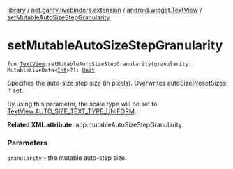 [library](../../index.md) / [net.gahfy.livebinders.extension](../index.md) / [android.widget.TextView](index.md) / [setMutableAutoSizeStepGranularity](./set-mutable-auto-size-step-granularity.md)

# setMutableAutoSizeStepGranularity

`fun `[`TextView`](https://developer.android.com/reference/android/widget/TextView.html)`.setMutableAutoSizeStepGranularity(granularity: MutableLiveData<`[`Int`](https://kotlinlang.org/api/latest/jvm/stdlib/kotlin/-int/index.html)`>?): `[`Unit`](https://kotlinlang.org/api/latest/jvm/stdlib/kotlin/-unit/index.html)

Specifies the auto-size step size (in pixels). Overwrites autoSizePresetSizes if set.

By using this parameter, the scale type will be set to [TextView.AUTO_SIZE_TEXT_TYPE_UNIFORM](https://developer.android.com/reference/android/widget/TextView.html#AUTO_SIZE_TEXT_TYPE_UNIFORM).

**Related XML attribute:** app:mutableAutoSizeStepGranularity

### Parameters

`granularity` - the mutable auto-step size.